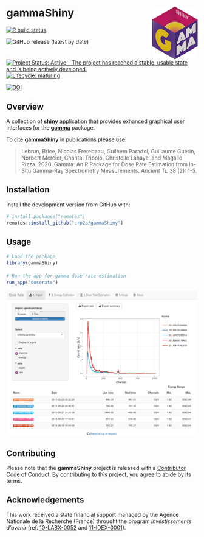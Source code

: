 
<!-- README.md is generated from README.Rmd. Please edit that file -->

# gammaShiny <img width=120px src="man/figures/logo.png" align="right" />

<!-- badges: start -->

[![R build
status](https://github.com/crp2a/gammaShiny/workflows/R-CMD-check/badge.svg)](https://github.com/crp2a/gammaShiny/actions)

![GitHub release (latest by
date)](https://img.shields.io/github/v/release/crp2a/gammaShiny)

[![Project Status: Active – The project has reached a stable, usable
state and is being actively
developed.](https://www.repostatus.org/badges/latest/active.svg)](https://www.repostatus.org/#active)
[![Lifecycle:
maturing](https://img.shields.io/badge/lifecycle-maturing-blue.svg)](https://www.tidyverse.org/lifecycle/#maturing)

[![DOI](https://zenodo.org/badge/DOI/10.5281/zenodo.4139005.svg)](https://doi.org/10.5281/zenodo.4139005)
<!-- badges: end -->

## Overview

A collection of [**shiny**](https://shiny.rstudio.com) application that
provides exhanced graphical user interfaces for the
[**gamma**](https://github.com/crp2a/gamma) package.

To cite **gammaShiny** in publications please use:

> Lebrun, Brice, Nicolas Frerebeau, Guilhem Paradol, Guillaume Guérin,
> Norbert Mercier, Chantal Tribolo, Christelle Lahaye, and Magalie
> Rizza. 2020. Gamma: An R Package for Dose Rate Estimation from In-Situ
> Gamma-Ray Spectrometry Measurements. *Ancient TL* 38 (2): 1-5.

## Installation

Install the development version from GitHub with:

``` r
# install.packages("remotes")
remotes::install_github("crp2a/gammaShiny")
```

## Usage

``` r
# Load the package
library(gammaShiny)

# Run the app for gamma dose rate estimation
run_app("doserate")
```

![](man/figures/README-shiny-1.png)

## Contributing

Please note that the **gammaShiny** project is released with a
[Contributor Code of
Conduct](https://github.com/crp2a/gammaShiny/blob/master/.github/CODE_OF_CONDUCT.md).
By contributing to this project, you agree to abide by its terms.

## Acknowledgements

This work received a state financial support managed by the Agence
Nationale de la Recherche (France) throught the program *Investissements
d’avenir* (ref. [10-LABX-0052](https://lascarbx.labex.u-bordeaux.fr) and
[11-IDEX-0001](https://amidex.univ-amu.fr)).
